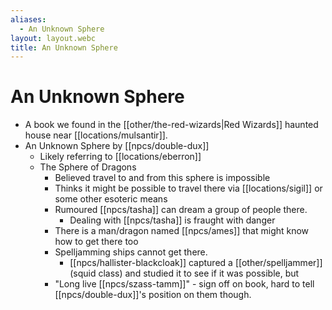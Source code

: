 ```yaml
---
aliases:
  - An Unknown Sphere
layout: layout.webc
title: An Unknown Sphere
---
```


# An Unknown Sphere

- A book we found in the [[other/the-red-wizards|Red Wizards]] haunted house near [[locations/mulsantir]].
- An Unknown Sphere by [[npcs/double-dux]]
	- Likely referring to [[locations/eberron]]
	- The Sphere of Dragons
		- Believed travel to and from this sphere is impossible
		- Thinks it might be possible to travel there via [[locations/sigil]] or some other esoteric means
		- Rumoured [[npcs/tasha]] can dream a group of people there.
			- Dealing with [[npcs/tasha]] is fraught with danger
		- There is a man/dragon named [[npcs/ames]] that might know how to get there too
		- Spelljamming ships cannot get there.
			- [[npcs/hallister-blackcloak]] captured a [[other/spelljammer]] (squid class) and studied it to see if it was possible, but 
		- "Long live [[npcs/szass-tamm]]" - sign off on book, hard to tell [[npcs/double-dux]]'s position on them though.
